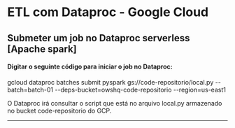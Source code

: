 ETL com Dataproc - Google Cloud
===================================
## Submeter um job no Dataproc serverless [Apache spark]
#### Digitar o seguinte código para iniciar o job no Dataproc:
gcloud dataproc batches submit pyspark gs://code-repositorio/local.py --batch=batch-01 --deps-bucket=owshq-code-repositorio --region=us-east1

O Dataproc irá consultar o script que está no arquivo local.py armazenado no bucket code-repositorio do GCP.

-----------------------------------------
